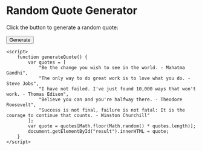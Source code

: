 <!DOCTYPE html>
<html>
<head>
	<title>Random Quote Generator</title>
	<meta charset="UTF-8">
	<meta name="viewport" content="width=device-width, initial-scale=1.0">
</head>
<body>
	<h1>Random Quote Generator</h1>
	<p>Click the button to generate a random quote:</p>
	<button onclick="generateQuote()">Generate</button>
	<p id="result"></p>

	<script>
		function generateQuote() {
			var quotes = [
				"Be the change you wish to see in the world. - Mahatma Gandhi",
				"The only way to do great work is to love what you do. - Steve Jobs",
				"I have not failed. I've just found 10,000 ways that won't work. - Thomas Edison",
				"Believe you can and you're halfway there. - Theodore Roosevelt",
				"Success is not final, failure is not fatal: It is the courage to continue that counts. - Winston Churchill"
			];
			var quote = quotes[Math.floor(Math.random() * quotes.length)];
			document.getElementById("result").innerHTML = quote;
		}
	</script>
</body>
</html>
